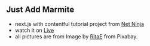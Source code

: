 ## Just Add Marmite

- next.js with contentful tutorial project from [Net Ninja](https://www.youtube.com/playlist?list=PL4cUxeGkcC9jClk8wl1yJcN3Zlrr8YSA1)
- watch it on [Live]()
- all pictures are from Image by [RitaE](https://pixabay.com/users/ritae-19628/?utm_source=link-attribution&utm_medium=referral&utm_campaign=image&utm_content=3640553) from Pixabay.
